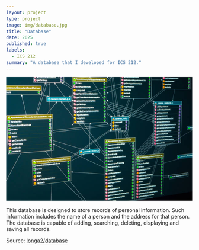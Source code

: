 ```yaml
---
layout: project
type: project
image: img/database.jpg
title: "Database"
date: 2025
published: true
labels:
  - ICS 212
summary: "A database that I developed for ICS 212."
---
```


<img class="img-fluid" src="../img/database.jpg">

This database is designed to store records of personal information. Such information includes the name of a person and the address for that person. The database is capable of adding, searching, deleting, displaying and saving all records.



Source: <a href="https://github.com/longa2/database"><i class="large github icon "></i>longa2/database</a>
